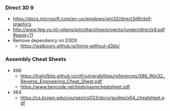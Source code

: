 ### Direct 3D 9
- https://docs.microsoft.com/en-us/windows/win32/direct3d9/dx9-graphics
- http://www.few.vu.nl/~eliens/pim/@archive/projects/jurgen/directx9.pdf#page=11
- Remove dependency on D3DX
	- https://walbourn.github.io/living-without-d3dx/

### Assembly Cheat Sheets
- X86
	-  https://trailofbits.github.io/ctf/vulnerabilities/references/X86_Win32_Reverse_Engineering_Cheat_Sheet.pdf
	- https://www.bencode.net/blob/nasmcheatsheet.pdf
- X64
	- https://cs.brown.edu/courses/cs033/docs/guides/x64_cheatsheet.pdf
